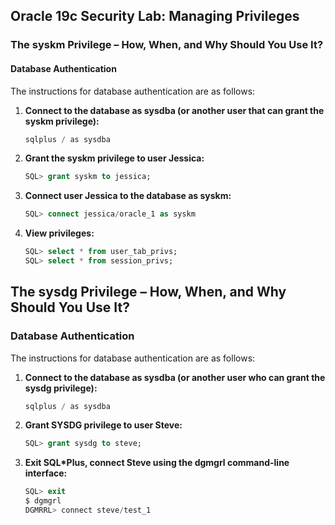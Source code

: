 
## Oracle 19c Security Lab: Managing Privileges

### The syskm Privilege – How, When, and Why Should You Use It?
#### Database Authentication

The instructions for database authentication are as follows:

1. **Connect to the database as sysdba (or another user that can grant the syskm privilege):**
   ```powershell
   sqlplus / as sysdba
   ```

2. **Grant the syskm privilege to user Jessica:**
   ```sql
   SQL> grant syskm to jessica;
   ```

3. **Connect user Jessica to the database as syskm:**
   ```sql
   SQL> connect jessica/oracle_1 as syskm
   ```

4. **View privileges:**
   ```sql
   SQL> select * from user_tab_privs;
   SQL> select * from session_privs;
   ```

## The sysdg Privilege – How, When, and Why Should You Use It?
### Database Authentication
The instructions for database authentication are as follows:

1. **Connect to the database as sysdba (or another user who can grant the sysdg privilege):**
   ```powershell
   sqlplus / as sysdba
   ```

2. **Grant SYSDG privilege to user Steve:**
   ```sql
   SQL> grant sysdg to steve;
   ```

3. **Exit SQL*Plus, connect Steve using the dgmgrl command-line interface:**
   ```powershell
   SQL> exit
   $ dgmgrl
   DGMRRL> connect steve/test_1
   ```
